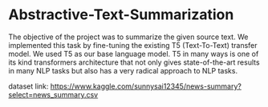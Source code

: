 # Abstractive-Text-Summarization

The objective of the project was to summarize the given source text. We implemented this task by fine-tuning the existing T5 (Text-To-Text) transfer model. We used T5 as our base language model. T5 in many ways is one of its kind transformers architecture that not only gives state-of-the-art results in many NLP tasks but also has a very radical approach to NLP tasks.

dataset link: https://www.kaggle.com/sunnysai12345/news-summary?select=news_summary.csv

